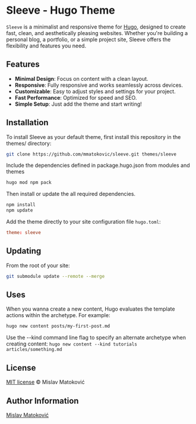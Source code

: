 # Sleeve - Hugo Theme

`Sleeve` is a minimalist and responsive theme for [Hugo](https://gohugo.io/), designed to create fast, clean, and aesthetically pleasing websites. Whether you're building a personal blog, a portfolio, or a simple project site, Sleeve offers the flexibility and features you need.

## Features

- **Minimal Design**: Focus on content with a clean layout.
- **Responsive**: Fully responsive and works seamlessly across devices.
- **Customizable**: Easy to adjust styles and settings for your project.
- **Fast Performance**: Optimized for speed and SEO.
- **Simple Setup**: Just add the theme and start writing!

## Installation

To install Sleeve as your default theme, first install this repository in the themes/ directory:

```bash
git clone https://github.com/mmatokovic/sleeve.git themes/sleeve
```

Include the dependencies defined in package.hugo.json from modules and themes

```bash
hugo mod npm pack
```

Then install or update the all required dependencies.

```bash
npm install
npm update
```

Add the theme directly to your site configuration file `hugo.toml`:

```toml
theme: sleeve
```

## Updating

From the root of your site:

```bash
git submodule update --remote --merge
```

## Uses

When you wanna create a new content, Hugo evaluates the template actions within the archetype. For example:

```bash
hugo new content posts/my-first-post.md
```

Use the --kind command line flag to specify an alternate archetype when creating content: `hugo new content --kind tutorials articles/something.md`

## License

[MIT license](LICENSE) © Mislav Matoković

## Author Information

[Mislav Matoković](https://github.com/mmatokovic)
